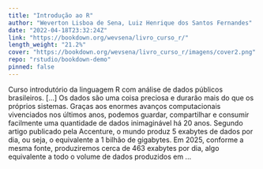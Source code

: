 ```yaml
---
title: "Introdução ao R"
author: "Weverton Lisboa de Sena, Luiz Henrique dos Santos Fernandes"
date: "2022-04-18T23:32:24Z"
link: "https://bookdown.org/wevsena/livro_curso_r/"
length_weight: "21.2%"
cover: "https://bookdown.org/wevsena/livro_curso_r/imagens/cover2.png"
repo: "rstudio/bookdown-demo"
pinned: false
---
```


Curso introdutório da linguagem R com análise de dados públicos brasileiros. [...] Os dados são uma coisa preciosa e durarão mais do que os próprios sistemas. Graças aos enormes avanços computacionais vivenciados nos últimos anos, podemos guardar, compartilhar e consumir facilmente uma quantidade de dados inimaginável há 20 anos. Segundo artigo publicado pela Accenture, o mundo produz 5 exabytes de dados por dia, ou seja, o equivalente a 1 bilhão de gigabytes. Em 2025, conforme a mesma fonte, produziremos cerca de 463 exabytes por dia, algo equivalente a todo o volume de dados produzidos em ...
